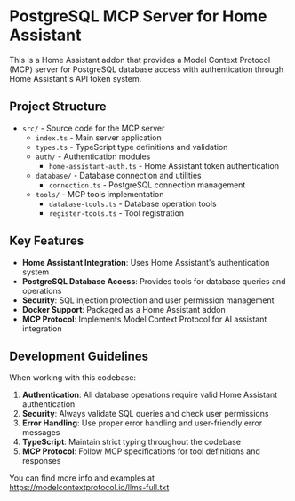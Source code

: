 <!-- Use this file to provide workspace-specific custom instructions to Copilot. For more details, visit https://code.visualstudio.com/docs/copilot/copilot-customization#_use-a-githubcopilotinstructionsmd-file -->

# PostgreSQL MCP Server for Home Assistant

This is a Home Assistant addon that provides a Model Context Protocol (MCP) server for PostgreSQL database access with authentication through Home Assistant's API token system.

## Project Structure

- `src/` - Source code for the MCP server
  - `index.ts` - Main server application
  - `types.ts` - TypeScript type definitions and validation
  - `auth/` - Authentication modules
    - `home-assistant-auth.ts` - Home Assistant token authentication
  - `database/` - Database connection and utilities
    - `connection.ts` - PostgreSQL connection management
  - `tools/` - MCP tools implementation
    - `database-tools.ts` - Database operation tools
    - `register-tools.ts` - Tool registration

## Key Features

- **Home Assistant Integration**: Uses Home Assistant's authentication system
- **PostgreSQL Database Access**: Provides tools for database queries and operations
- **Security**: SQL injection protection and user permission management
- **Docker Support**: Packaged as a Home Assistant addon
- **MCP Protocol**: Implements Model Context Protocol for AI assistant integration

## Development Guidelines

When working with this codebase:

1. **Authentication**: All database operations require valid Home Assistant authentication
2. **Security**: Always validate SQL queries and check user permissions
3. **Error Handling**: Use proper error handling and user-friendly error messages
4. **TypeScript**: Maintain strict typing throughout the codebase
5. **MCP Protocol**: Follow MCP specifications for tool definitions and responses

You can find more info and examples at https://modelcontextprotocol.io/llms-full.txt
